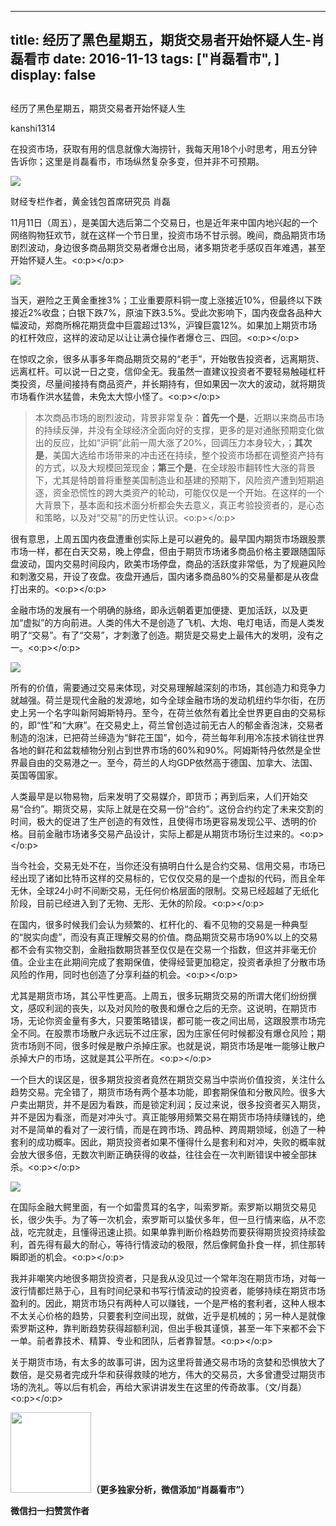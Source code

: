 
---
title:  经历了黑色星期五，期货交易者开始怀疑人生-肖磊看市
date: 2016-11-13
tags: ["肖磊看市", ]
display: false
---


## 



经历了黑色星期五，期货交易者开始怀疑人生




kanshi1314




在投资市场，获取有用的信息就像大海捞针，我每天用18个小时思考，用五分钟告诉你；这里是肖磊看市，市场纵然复杂多变，但并非不可预期。


<img data-s="300,640" data-type="jpeg" src="http://mmbiz.qpic.cn/mmbiz_jpg/rIYcHn0KrPQdV07Hria9xP0xpU6kI9Hl0Xm93tLsgcLoBOaOtI0pZMia7pu9fkZNibQzaAhcl6CczgibeBCAvOdAJw/0?wx_fmt=jpeg" data-ratio="0.7535070140280561" data-w="499"/>

财经专栏作者，黄金钱包首席研究员 肖磊



11月11日（周五），是美国大选后第二个交易日，也是近年来中国内地兴起的一个网络购物狂欢节，就在这样一个节日里，投资市场不甘示弱。晚间，商品期货市场剧烈波动，身边很多商品期货交易者爆仓出局，诸多期货老手感叹百年难遇，甚至开始怀疑人生。<o:p></o:p>



<img data-s="300,640" data-type="jpeg" src="http://mmbiz.qpic.cn/mmbiz_jpg/rIYcHn0KrPQdV07Hria9xP0xpU6kI9Hl0n84ibw50wqGsnwz2vfKzOzDOlNM1N6c5QXBlBqB1jrCFicyvdBicv2nCA/0?wx_fmt=jpeg" data-ratio="0.35953026196928634" data-w="1107"/>



当天，避险之王黄金重挫3%；工业重要原料铜一度上涨接近10%，但最终以下跌接近2%收盘；白银下跌7%，原油下跌3.5%。受此次影响下，国内夜盘各品种大幅波动，郑商所棉花期货盘中巨震超过13%，沪镍巨震12%。如果加上期货市场的杠杆效应，这样的波动足以让让满仓操作者爆仓三、四回。<o:p></o:p>



在惊叹之余，很多从事多年商品期货交易的“老手”，开始敬告投资者，远离期货、远离杠杆。可以说一日之变，信仰全无。我虽然一直建议投资者不要轻易触碰杠杆类投资，尽量间接持有商品资产，并长期持有，但如果因一次大的波动，就将期货市场看作洪水猛兽，未免太大惊小怪了。<o:p></o:p>



> 本次商品市场的剧烈波动，背景非常复杂：**首先一个是**，近期以来商品市场的持续反弹，并没有全球经济全面向好的支撑，更多的是对通胀预期变化做出的反应，比如“沪铜”此前一周大涨了20%，回调压力本身较大，；**其次是**，美国大选给市场带来的冲击还在持续，整个投资市场都在调整资产持有的方式，以及大规模回笼现金；**第三个是**，在全球股市翻转性大涨的背景下，尤其是特朗普将重整美国制造业和基建的预期下，风险资产遭到短期追逐，资金恐慌性的跨大类资产的轮动，可能仅仅是一个开始。在这样的一个大背景下，基本面和技术面分析都会失去意义，真正考验投资者的，是心态和策略，以及对“交易”的历史性认识。<o:p></o:p>



很有意思，上周五国内夜盘遭重创实际上是可以避免的。最早国内期货市场跟股票市场一样，都在白天交易，晚上停盘，但由于期货市场诸多商品价格主要跟随国际盘波动，国内交易时间段内，欧美市场停盘，商品的活跃度非常低，为了规避风险和刺激交易，开设了夜盘。夜盘开通后，国内诸多商品80%的交易量都是从夜盘打出来的。<o:p></o:p>



金融市场的发展有一个明确的脉络，即永远朝着更加便捷、更加活跃，以及更加“虚拟”的方向前进。人类的伟大不是创造了飞机、大炮、电灯电话，而是人类发明了“交易”。有了“交易”，才刺激了创造。期货是交易史上最伟大的发明，没有之一。<o:p></o:p>



<img data-s="300,640" data-type="jpeg" src="http://mmbiz.qpic.cn/mmbiz_jpg/rIYcHn0KrPQdV07Hria9xP0xpU6kI9Hl0XCFYkibC77Rc1pg4VoyuvjhyOqTwpVS9manhIT6MYaRBqFfIK5gsKFw/0?wx_fmt=jpeg" data-ratio="0.6725" data-w="400"/>



所有的价值，需要通过交易来体现，对交易理解越深刻的市场，其创造力和竞争力就越强。荷兰是现代金融的发源地，如今全球金融市场的发动机纽约华尔街，在历史上另一个名字叫新阿姆斯特丹。至今，在荷兰依然有着比全世界更自由的交易标的，即“性”和“大麻”。在交易史上，荷兰曾创造过前无古人的郁金香泡沫，交易者制造的泡沫，已把荷兰缔造为“鲜花王国”，如今，荷兰每年利用冷冻技术销往世界各地的鲜花和盆栽植物分别占到世界市场的60%和90%。阿姆斯特丹依然是全世界最自由的交易港之一。至今，荷兰的人均GDP依然高于德国、加拿大、法国、英国等国家。



人类最早是以物易物，后来发明了交易媒介，即货币；再到后来，人们开始交易“合约”。期货交易，实际上就是在交易一份“合约”。这份合约约定了未来交割的时间，极大的促进了生产创造的有效性，且使得市场更容易发现公平、透明的价格。目前金融市场诸多交易产品设计，实际上都是从期货市场衍生过来的。<o:p></o:p>



当今社会，交易无处不在，当你还没有搞明白什么是合约交易、信用交易，市场已经出现了诸如比特币这样的交易标的，它仅仅交易的是一个虚拟的代码，而且全年无休，全球24小时不间断交易，无任何价格层面的限制。交易已经超越了无纸化阶段，目前已经进入到了无物、无形、无休的阶段。<o:p></o:p>



在国内，很多时候我们会认为频繁的、杠杆化的、看不见物的交易是一种典型的“脱实向虚”，而没有真正理解交易的价值。商品期货交易市场90%以上的交易都不会有实物交割，金融指数期货甚至仅仅是在交易一个指数，但这并非毫无价值。企业主在此期间完成了套期保值，使得经营更加稳定，投资者承担了分散市场风险的作用，同时也创造了分享利益的机会。<o:p></o:p>



尤其是期货市场，其公平性更高。上周五，很多玩期货交易的所谓大佬们纷纷撰文，感叹利润的丧失，以及对风险的敬畏和爆仓之后的无奈。这说明，在期货市场，无论你资金量有多大，只要策略错误，都可能一夜之间出局，这跟股票市场完全不同。在股票市场散户永远玩不过庄家，因为庄家任何时候都没有爆仓风险；期货市场则不同，很多时候是散户杀掉庄家。也就是说，期货市场是唯一能够让散户杀掉大户的市场，这就是其公平所在。<o:p></o:p>



一个巨大的误区是，很多期货投资者竟然在期货交易当中崇尚价值投资，关注什么趋势交易。完全错了，期货市场有两个基本功能，即套期保值和分散风险。很多大户卖出期货，并不是因为看跌，而是锁定利润；反过来说，很多投资者买入期货，并不是因为看涨，而是对冲头寸。真正能够用频繁交易在期货市场持续赚钱的，绝对不是简单的看对了一波行情，而是在跨市场、跨品种、跨周期领域，创造了一种套利的成功概率。因此，期货投资者如果不懂得什么是套利和对冲，失败的概率就会放大很多倍，无数次判断正确获得的收益，往往会在一次判断错误中被全部抹杀。<o:p></o:p>

<img data-s="300,640" data-type="jpeg" src="http://mmbiz.qpic.cn/mmbiz_jpg/rIYcHn0KrPQdV07Hria9xP0xpU6kI9Hl0HPsc71nz0mZZ318xRCNalxwiaWibedEUq2YQelDcpjCKrvOF9Mia315aQ/0?wx_fmt=jpeg" data-ratio="0.53" data-w="600"/>

在国际金融大鳄里面，有一个如雷贯耳的名字，叫索罗斯。索罗斯以期货交易见长，很少失手。为了等一次机会，索罗斯可以蛰伏多年，但一旦行情来临，从不恋战，吃完就走，且懂得迅速止损。如果单靠判断价格趋势而要获得期货投资持续盈利，首先得有最大的耐心，等待行情波动的极限，然后像鳄鱼扑食一样，抓住那转瞬即逝的机会。<o:p></o:p>



我并非嘲笑内地很多期货投资者，只是我从没见过一个常年泡在期货市场，对每一波行情都烂熟于心，且有时间纪录和书写行情波动的投资者，能够持续在期货市场盈利的。因此，期货市场只有两种人可以赚钱，一个是严格的套利者，这种人根本不太关心价格的趋势，只要套利空间出现，就做，近乎是机械的；另一种人是就像索罗斯这种，靠判断趋势获得超额利润，但出手极其谨慎，甚至一年下来都不会下一单。前者靠技术、精算、专业和团队，后者靠智慧。<o:p></o:p>



关于期货市场，有太多的故事可讲，因为这里将普通交易市场的贪婪和恐惧放大了数倍，是交易者完成升华和获得救赎的地方，伟大的交易员，大多曾遭受过期货市场的洗礼。等以后有机会，再给大家讲讲发生在这里的传奇故事。（文/肖磊）<o:p></o:p>

<img data-ratio="1" data-s="300,640" src="http://mmbiz.qpic.cn/mmbiz/rIYcHn0KrPQ4nqiakSpAnZPNSBYdTtpdCELmtbN8iasCKX0AXDKwVJIq1gWcaGVbdt83BgU9ibs9W4vKo34H3ZOBw/640?" data-type="png" data-w="129" style="color: rgb(62, 62, 62); font-family: 宋体; font-size: 16px; line-height: 25.6px; text-align: center; white-space: pre-wrap; box-sizing: border-box !important; word-wrap: break-word !important; visibility: visible !important; width: 129px !important; background-color: rgb(255, 255, 255);" width="129px">**（更多独家分析，微信添加“肖磊看市”）**




**微信扫一扫赞赏作者**













